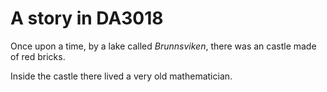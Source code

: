 # A story in DA3018

Once upon a time, by a lake called _Brunnsviken_, there was an castle
made of red bricks. 

Inside the castle there lived a very old mathematician.
